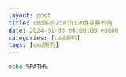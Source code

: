 ```yaml
---
layout: post
title: cmd系列2:echo环境变量的值
date: 2024-01-03 06:00:00 +0800
categories: [cmd系列]
tags: [cmd系列]
---
```


```bash
echo %PATH%
```
